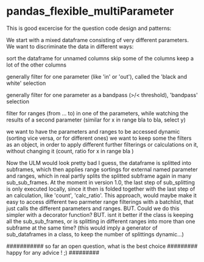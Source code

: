 # pandas_flexible_multiParameter


This is good excercise for the question code design and patterns:

We start with a mixed dataframe consisting of very different parameters. 
We want to discriminate the data in different ways:

sort the dataframe for unnamed columns
skip some of the columns 
keep a lot of the other columns 

generally filter for one parameter (like 'in' or 'out'), called the 'black and white' selection

generally filter for one parameter as a bandpass (>/< threshold), 'bandpass' selection

filter for ranges (from ... to) in one of the parameters, while watching the results of a second parameter
(similar for x in range bla to bla, select y)

we want to have the parameters and ranges to be accessed dynamic (sorting vice versa, or for different ones)
we want to keep some the filters as an object, in order to apply different further filterings or calculations on it, without
changing it (count,  ratio for x in range bla )


Now the ULM would look pretty bad I guess, the dataframe is splitted into subframes, which then applies range sortings for 
external named parameter and ranges, which in real partly splits the splitted subframe again in many sub_sub_frames. 
At the moment in version 1.0, the last step of sub_splitting is only executed locally, since it then is folded together
with the last step of an calculation, like 'count', 'calc_ratio'. 
This approach, would maybe make it easy to access different two parmeter range filterings with a batchlist, that 
just calls the different parameters and ranges. 
BUT. Could we do this simpler with a decorator function?
BUT. isnt it better if the class is keeping all the sub_sub_frames, or is splitting in different ranges into 
more than one subframe at the same time? (this would imply a generator of sub_dataframes in a class, to keep the
number of splittings dynamic...)


########### so far an open question, what is the best choice ######### happy for any advice ! ;) #########
